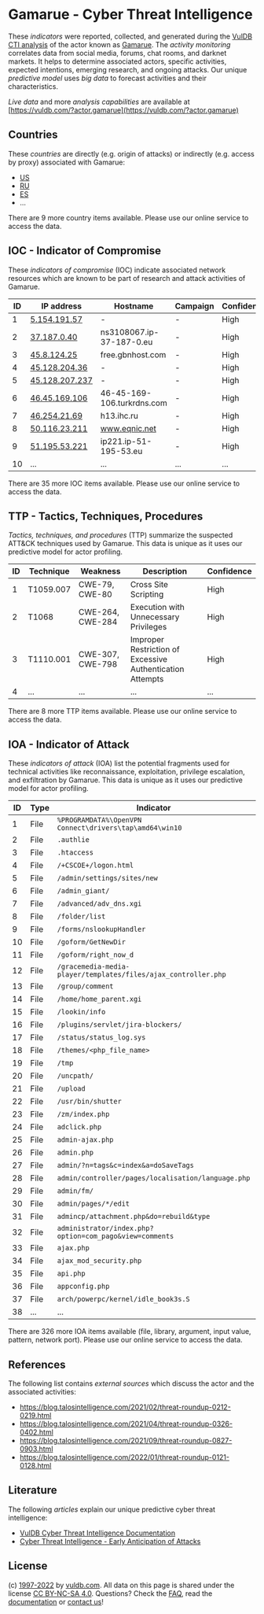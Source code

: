 # Gamarue - Cyber Threat Intelligence

These _indicators_ were reported, collected, and generated during the [VulDB CTI analysis](https://vuldb.com/?kb.cti) of the actor known as [Gamarue](https://vuldb.com/?actor.gamarue). The _activity monitoring_ correlates data from social media, forums, chat rooms, and darknet markets. It helps to determine associated actors, specific activities, expected intentions, emerging research, and ongoing attacks. Our unique _predictive model_ uses _big data_ to forecast activities and their characteristics.

_Live data_ and more _analysis capabilities_ are available at [https://vuldb.com/?actor.gamarue](https://vuldb.com/?actor.gamarue)

## Countries

These _countries_ are directly (e.g. origin of attacks) or indirectly (e.g. access by proxy) associated with Gamarue:

* [US](https://vuldb.com/?country.us)
* [RU](https://vuldb.com/?country.ru)
* [ES](https://vuldb.com/?country.es)
* ...

There are 9 more country items available. Please use our online service to access the data.

## IOC - Indicator of Compromise

These _indicators of compromise_ (IOC) indicate associated network resources which are known to be part of research and attack activities of Gamarue.

ID | IP address | Hostname | Campaign | Confidence
-- | ---------- | -------- | -------- | ----------
1 | [5.154.191.57](https://vuldb.com/?ip.5.154.191.57) | - | - | High
2 | [37.187.0.40](https://vuldb.com/?ip.37.187.0.40) | ns3108067.ip-37-187-0.eu | - | High
3 | [45.8.124.25](https://vuldb.com/?ip.45.8.124.25) | free.gbnhost.com | - | High
4 | [45.128.204.36](https://vuldb.com/?ip.45.128.204.36) | - | - | High
5 | [45.128.207.237](https://vuldb.com/?ip.45.128.207.237) | - | - | High
6 | [46.45.169.106](https://vuldb.com/?ip.46.45.169.106) | 46-45-169-106.turkrdns.com | - | High
7 | [46.254.21.69](https://vuldb.com/?ip.46.254.21.69) | h13.ihc.ru | - | High
8 | [50.116.23.211](https://vuldb.com/?ip.50.116.23.211) | www.eqnic.net | - | High
9 | [51.195.53.221](https://vuldb.com/?ip.51.195.53.221) | ip221.ip-51-195-53.eu | - | High
10 | ... | ... | ... | ...

There are 35 more IOC items available. Please use our online service to access the data.

## TTP - Tactics, Techniques, Procedures

_Tactics, techniques, and procedures_ (TTP) summarize the suspected ATT&CK techniques used by Gamarue. This data is unique as it uses our predictive model for actor profiling.

ID | Technique | Weakness | Description | Confidence
-- | --------- | -------- | ----------- | ----------
1 | T1059.007 | CWE-79, CWE-80 | Cross Site Scripting | High
2 | T1068 | CWE-264, CWE-284 | Execution with Unnecessary Privileges | High
3 | T1110.001 | CWE-307, CWE-798 | Improper Restriction of Excessive Authentication Attempts | High
4 | ... | ... | ... | ...

There are 8 more TTP items available. Please use our online service to access the data.

## IOA - Indicator of Attack

These _indicators of attack_ (IOA) list the potential fragments used for technical activities like reconnaissance, exploitation, privilege escalation, and exfiltration by Gamarue. This data is unique as it uses our predictive model for actor profiling.

ID | Type | Indicator | Confidence
-- | ---- | --------- | ----------
1 | File | `%PROGRAMDATA%\OpenVPN Connect\drivers\tap\amd64\win10` | High
2 | File | `.authlie` | Medium
3 | File | `.htaccess` | Medium
4 | File | `/+CSCOE+/logon.html` | High
5 | File | `/admin/settings/sites/new` | High
6 | File | `/admin_giant/` | High
7 | File | `/advanced/adv_dns.xgi` | High
8 | File | `/folder/list` | Medium
9 | File | `/forms/nslookupHandler` | High
10 | File | `/goform/GetNewDir` | High
11 | File | `/goform/right_now_d` | High
12 | File | `/gracemedia-media-player/templates/files/ajax_controller.php` | High
13 | File | `/group/comment` | High
14 | File | `/home/home_parent.xgi` | High
15 | File | `/lookin/info` | Medium
16 | File | `/plugins/servlet/jira-blockers/` | High
17 | File | `/status/status_log.sys` | High
18 | File | `/themes/<php_file_name>` | High
19 | File | `/tmp` | Low
20 | File | `/uncpath/` | Medium
21 | File | `/upload` | Low
22 | File | `/usr/bin/shutter` | High
23 | File | `/zm/index.php` | High
24 | File | `adclick.php` | Medium
25 | File | `admin-ajax.php` | High
26 | File | `admin.php` | Medium
27 | File | `admin/?n=tags&c=index&a=doSaveTags` | High
28 | File | `admin/controller/pages/localisation/language.php` | High
29 | File | `admin/fm/` | Medium
30 | File | `admin/pages/*/edit` | High
31 | File | `admincp/attachment.php&do=rebuild&type` | High
32 | File | `administrator/index.php?option=com_pago&view=comments` | High
33 | File | `ajax.php` | Medium
34 | File | `ajax_mod_security.php` | High
35 | File | `api.php` | Low
36 | File | `appconfig.php` | High
37 | File | `arch/powerpc/kernel/idle_book3s.S` | High
38 | ... | ... | ...

There are 326 more IOA items available (file, library, argument, input value, pattern, network port). Please use our online service to access the data.

## References

The following list contains _external sources_ which discuss the actor and the associated activities:

* https://blog.talosintelligence.com/2021/02/threat-roundup-0212-0219.html
* https://blog.talosintelligence.com/2021/04/threat-roundup-0326-0402.html
* https://blog.talosintelligence.com/2021/09/threat-roundup-0827-0903.html
* https://blog.talosintelligence.com/2022/01/threat-roundup-0121-0128.html

## Literature

The following _articles_ explain our unique predictive cyber threat intelligence:

* [VulDB Cyber Threat Intelligence Documentation](https://vuldb.com/?kb.cti)
* [Cyber Threat Intelligence - Early Anticipation of Attacks](https://www.scip.ch/en/?labs.20201022)

## License

(c) [1997-2022](https://vuldb.com/?kb.changelog) by [vuldb.com](https://vuldb.com/?kb.about). All data on this page is shared under the license [CC BY-NC-SA 4.0](https://creativecommons.org/licenses/by-nc-sa/4.0/). Questions? Check the [FAQ](https://vuldb.com/?kb.faq), read the [documentation](https://vuldb.com/?kb) or [contact us](https://vuldb.com/?contact)!

